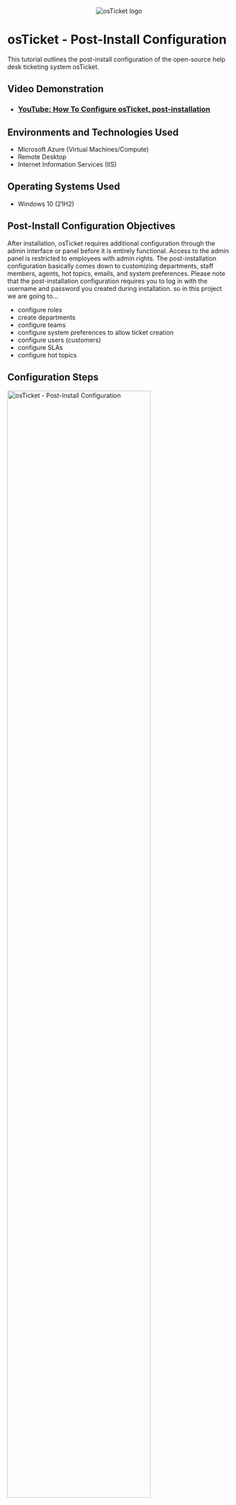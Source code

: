 <p align="center">
<img src="https://i.imgur.com/Clzj7Xs.png" alt="osTicket logo"/>
</p>

<h1>osTicket - Post-Install Configuration</h1>
This tutorial outlines the post-install configuration of the open-source help desk ticketing system osTicket.<br />


<h2>Video Demonstration</h2>

- ### [YouTube: How To Configure osTicket, post-installation](https://www.youtube.com)

<h2>Environments and Technologies Used</h2>

- Microsoft Azure (Virtual Machines/Compute)
- Remote Desktop
- Internet Information Services (IIS)

<h2>Operating Systems Used </h2>

- Windows 10</b> (21H2)

<h2>Post-Install Configuration Objectives</h2>
<p>
After installation, osTicket requires additional configuration through the admin interface or panel before it is entirely functional. Access to the admin panel is restricted to employees with admin rights. The post-installation configuration basically comes down to customizing departments, staff members, agents, hot topics, emails, and system preferences. Please note that the post-installation configuration requires you to log in with the username and password you created during installation. so in this project we are going to...
</p>

- configure roles
- create departments
- configure teams
- configure system preferences to allow ticket creation
- configure users (customers)
- configure SLAs
- configure hot topics


<h2>Configuration Steps</h2>

<p>
<img src="https://user-images.githubusercontent.com/131130119/233841551-6e4146d4-c5d0-4b39-8f17-575d86d3b36f.png" height="80%" width="80%" alt="osTicket - Post-Install Configuration"/>
</p>
<p>
This is the first page you see after logging into the osTicket admin panel
</p>

<h2>Configure Roles</h2>
<p>
<img src="https://user-images.githubusercontent.com/131130119/233842402-6fc49201-491e-4e44-b573-24c007f97f9b.png" height="80%" width="80%" alt="osTicket - Post-Install Configuration"/>
</p>
<p>
Roles enable agents to have access to a particular department. So basically the are permission level granted to agents.
to creat and configure roles simply click on --> Admin Panel --> Agents --> Roles and --> Add New Role --> assign the role a name. example "Supreme Admin"


</p>




<br />

<p>
<img src="https://i.imgur.com/DJmEXEB.png" height="80%" width="80%" alt="osTicket - Post-Install Configuration"/>
</p>
<p>
Lorem ipsum dolor sit amet, consectetur adipiscing elit, sed do eiusmod tempor incididunt ut labore et dolore magna aliqua. Ut enim ad minim veniam, quis nostrud exercitation ullamco laboris nisi ut aliquip ex ea commodo consequat. Duis aute irure dolor in reprehenderit in voluptate velit esse cillum dolore eu fugiat nulla pariatur.
</p>
<br />

<p>
<img src="https://i.imgur.com/DJmEXEB.png" height="80%" width="80%" alt="Disk Sanitization Steps"/>
</p>
<p>
Lorem ipsum dolor sit amet, consectetur adipiscing elit, sed do eiusmod tempor incididunt ut labore et dolore magna aliqua. Ut enim ad minim veniam, quis nostrud exercitation ullamco laboris nisi ut aliquip ex ea commodo consequat. Duis aute irure dolor in reprehenderit in voluptate velit esse cillum dolore eu fugiat nulla pariatur.
</p>
<br />
